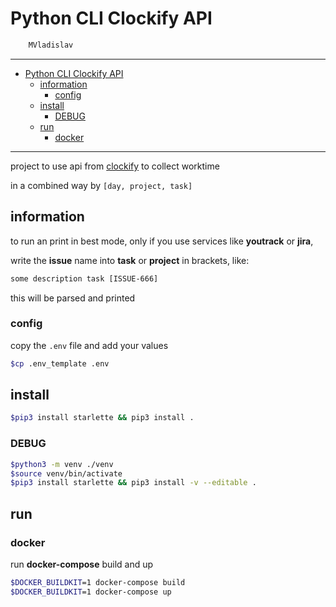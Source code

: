 # Python CLI Clockify API

```sh
    MVladislav
```

---

- [Python CLI Clockify API](#python-cli-clockify-api)
  - [information](#information)
    - [config](#config)
  - [install](#install)
    - [DEBUG](#debug)
  - [run](#run)
    - [docker](#docker)

---

project to use api from [clockify](https://clockify.me/developers-api) to collect worktime

in a combined way by `[day, project, task]`

## information

to run an print in best mode, only if you use services like **youtrack** or **jira**,

write the **issue** name into **task** or **project** in brackets, like:

```txt
some description task [ISSUE-666]
```

this will be parsed and printed

### config

copy the `.env` file and add your values

```sh
$cp .env_template .env
```

## install

```sh
$pip3 install starlette && pip3 install .
```

### DEBUG

```sh
$python3 -m venv ./venv
$source venv/bin/activate
$pip3 install starlette && pip3 install -v --editable .
```

## run

### docker

run **docker-compose** build and up

```sh
$DOCKER_BUILDKIT=1 docker-compose build
$DOCKER_BUILDKIT=1 docker-compose up
```
